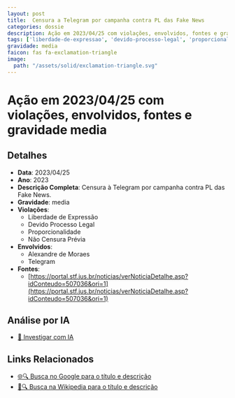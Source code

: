 ```yaml
---
layout: post
title:  Censura a Telegram por campanha contra PL das Fake News
categories: dossie
description: Ação em 2023/04/25 com violações, envolvidos, fontes e gravidade media
tags: ['liberdade-de-expressao', 'devido-processo-legal', 'proporcionalidade', 'nao-censura-previa', 'alexandre-de-moraes', 'telegram', 'gravidade-media']
gravidade: media
faicon: fas fa-exclamation-triangle
image:
  path: "/assets/solid/exclamation-triangle.svg"
---
```


# Ação em 2023/04/25 com violações, envolvidos, fontes e gravidade media

## Detalhes
- **Data**: 2023/04/25
- **Ano**: 2023
- **Descrição Completa**: Censura à Telegram por campanha contra PL das Fake News.
- **Gravidade**: media <i class="fas fas fa-exclamation-triangle fa-2x"></i>
- **Violações**:
  - Liberdade de Expressão
  - Devido Processo Legal
  - Proporcionalidade
  - Não Censura Prévia
- **Envolvidos**:
  - Alexandre de Moraes
  - Telegram
- **Fontes**:
  - [https://portal.stf.jus.br/noticias/verNoticiaDetalhe.asp?idConteudo=507036&ori=1](https://portal.stf.jus.br/noticias/verNoticiaDetalhe.asp?idConteudo=507036&ori=1)

## Análise por IA
- [🤖 Investigar com IA](https://www.perplexity.ai/search?q=%22Alexandre%20de%20Moraes%22%20Censura%20a%20Telegram%20por%20campanha%20contra%20PL%20das%20Fake%20News%20Censura%20%C3%A0%20Telegram%20por%20campanha%20contra%20PL%20das%20Fake%20News.%20Liberdade%20de%20Express%C3%A3o%20Devido%20Processo%20Legal%20Proporcionalidade%20N%C3%A3o%20Censura%20Pr%C3%A9via%202023%20gravidade%20media)

## Links Relacionados
- [🌐🔍 Busca no Google para o título e descrição](https://www.google.com/search?q=%22Alexandre%20de%20Moraes%22%20Censura%20a%20Telegram%20por%20campanha%20contra%20PL%20das%20Fake%20News%20Censura%20%C3%A0%20Telegram%20por%20campanha%20contra%20PL%20das%20Fake%20News.%20Liberdade%20de%20Express%C3%A3o%20Devido%20Processo%20Legal%20Proporcionalidade%20N%C3%A3o%20Censura%20Pr%C3%A9via%202023%20gravidade%20media)
- [📖🔍 Busca na Wikipedia para o título e descrição](https://pt.wikipedia.org/w/index.php?search=%22Alexandre%20de%20Moraes%22%20Censura%20a%20Telegram%20por%20campanha%20contra%20PL%20das%20Fake%20News%20Censura%20%C3%A0%20Telegram%20por%20campanha%20contra%20PL%20das%20Fake%20News.%20Liberdade%20de%20Express%C3%A3o%20Devido%20Processo%20Legal%20Proporcionalidade%20N%C3%A3o%20Censura%20Pr%C3%A9via%202023%20gravidade%20media)

